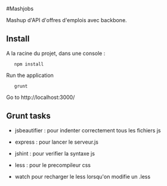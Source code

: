 #Mashjobs

Mashup d'API d'offres d'emplois avec backbone.

## Install
A la racine du projet, dans une console :

```
   npm install
```

Run the application

```
   grunt
```

Go to http://localhost:3000/

## Grunt tasks

* jsbeautifier : pour indenter correctement tous les fichiers js

* express : pour lancer le serveur.js

* jshint : pour verifier la syntaxe js

* less : pour le precompileur css

* watch pour recharger le less lorsqu'on modifie un .less
